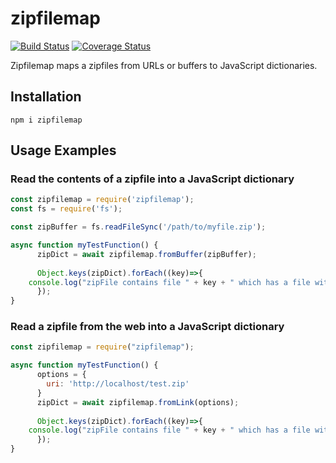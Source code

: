 # zipfilemap

[![Build Status](https://travis-ci.org/TomCoded/zipfilemap.svg?branch=master)](https://travis-ci.org/TomCoded/zipfilemap)
[![Coverage Status](https://img.shields.io/coveralls/TomCoded/zipfilemap.svg)](https://coveralls.io/r/TomCoded/zipfilemap)

Zipfilemap maps a zipfiles from URLs or buffers to JavaScript dictionaries.

## Installation

```
npm i zipfilemap
```

## Usage Examples

### Read the contents of a zipfile into a JavaScript dictionary
```js
const zipfilemap = require('zipfilemap');
const fs = require('fs');

const zipBuffer = fs.readFileSync('/path/to/myfile.zip');

async function myTestFunction() {
      zipDict = await zipfilemap.fromBuffer(zipBuffer);
      
      Object.keys(zipDict).forEach((key)=>{
	console.log("zipFile contains file " + key + " which has a file with contents " + zipDict[key]);
      });
}
```

### Read a zipfile from the web into a JavaScript dictionary
```js
const zipfilemap = require("zipfilemap");

async function myTestFunction() {
      options = {
        uri: 'http://localhost/test.zip'
      }
      zipDict = await zipfilemap.fromLink(options);
      
      Object.keys(zipDict).forEach((key)=>{
	console.log("zipFile contains file " + key + " which has a file with contents " + zipDict[key]);
      });
}
```